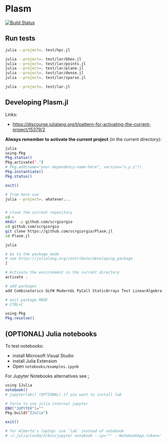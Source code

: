 # Plasm

[![Build Status](https://github.com/scrgiorgio/Plasm.jl/actions/workflows/CI.yml/badge.svg?branch=master)](https://github.com/scrgiorgio/Plasm.jl/actions/workflows/CI.yml?query=branch%3Amaster)


## Run tests

```bash
julia --project=. test/hpc.jl

julia --project=. test/lar/bbox.jl
julia --project=. test/lar/points.jl
julia --project=. test/lar/plane.jl
julia --project=. test/lar/dense.jl
julia --project=. test/lar/sparse.jl

julia --project=. test/lar.jl
```

## Developing Plasm.jl

Links:
- https://discourse.julialang.org/t/pattern-for-activating-the-current-project/15379/2

**Always remember to activate the current project** (in the current directory):

```bash
julia
using Pkg
Pkg.status()
Pkg.activate(".")
# Pkg.add(name="your-dependency-name-here", version="x.y.z"))
Pkg.instantiate()
Pkg.status()

exit()

# from here use
julia --project=. whatever...
```

```bash

# clone the current repository
cd ~
mkdir -p github.com/scrgiorgio
cd github.com/scrgiorgio
git clone https://github.com/scrgiorgio/Plasm.jl
cd Plasm.jl

julia

# Go to the package mode
# see https://julialang.org/contribute/developing_package
] 

# Activate the environment in the current directory
activate .

# add packages
add Combinatorics GLFW ModernGL PyCall StaticArrays Test LinearAlgebra DataStructures SparseArrays NearestNeighbors Triangulate IntervalTrees CoordinateTransformations Rotations GeometryBasics Colors MeshCat FileIO MeshIO Meshing IJulia 

# exit package MODE
# CTRL+C 

using Pkg
Pkg.resolve()
```

## (OPTIONAL) Julia notebooks

To test notebooks:
- install Microsoft Visual Studio
- install Julia Extension
- Open `notebooks/examples.ipynb`

For Jupyter Notebooks alternatives see [ :](https://marketsplash.com/julia-ides/)

```bash
using IJulia
notebook()
# jupyterlab() (OPTIONAL) if you want to install lab

# force to use julia internal jupyter
ENV["JUPYTER"]=""
Pkg.build("IJulia")

exit()

# for Alberto's laptop: use `lab` instead of notebook
# ~/.julia/conda/3/bin/jupyter notebook --ip='*' --NotebookApp.token='' --NotebookApp.password=''
```


